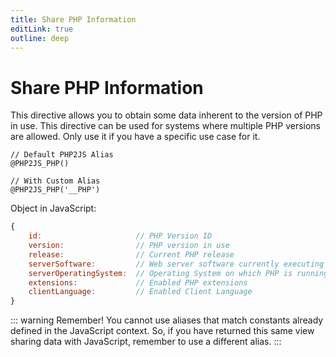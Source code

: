 ```yaml
---
title: Share PHP Information
editLink: true
outline: deep
---
```


# Share PHP Information

This directive allows you to obtain some data inherent to the version of PHP in use. This directive can be used for systems where multiple PHP versions are allowed. Only use it if you have a specific use case for it.

```blade
// Default PHP2JS Alias
@PHP2JS_PHP() 

// With Custom Alias
@PHP2JS_PHP('__PHP')
```

Object in JavaScript:

```javascript
{
	id:                     // PHP Version ID
	version:                // PHP version in use
	release:                // Current PHP release
	serverSoftware:         // Web server software currently executing the script
	serverOperatingSystem:  // Operating System on which PHP is running
	extensions:             // Enabled PHP extensions
	clientLanguage:         // Enabled Client Language
}
```

::: warning Remember!
You cannot use aliases that match constants already defined in the JavaScript context. So, if you have returned this same view sharing data with JavaScript, remember to use a different alias.
:::
